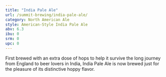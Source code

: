 ```yaml
---
title: "India Pale Ale"
url: /summit-brewing/india-pale-ale/
category: North American Ale
style: American-Style India Pale Ale
abv: 6.3
ibu: 0
srm: 0
upc: 0
---
```

First brewed with an extra dose of hops to help it survive the long journey from England to beer lovers in India, India Pale Ale is now brewed just for the pleasure of its distinctive hoppy flavor.
